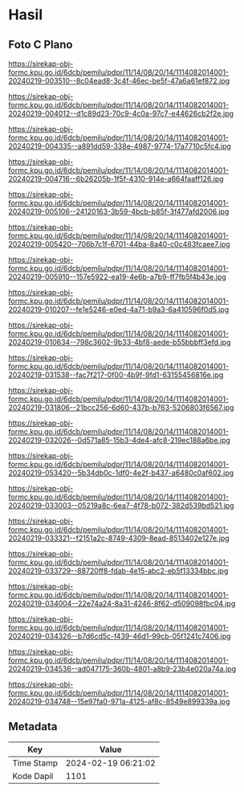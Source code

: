 # Hasil

## Foto C Plano

https://sirekap-obj-formc.kpu.go.id/6dcb/pemilu/pdpr/11/14/08/20/14/1114082014001-20240219-003510--8c04ead8-3c4f-46ec-be5f-47a6a61ef872.jpg

https://sirekap-obj-formc.kpu.go.id/6dcb/pemilu/pdpr/11/14/08/20/14/1114082014001-20240219-004012--d1c89d23-70c9-4c0a-97c7-e44626cb2f2e.jpg

https://sirekap-obj-formc.kpu.go.id/6dcb/pemilu/pdpr/11/14/08/20/14/1114082014001-20240219-004335--a891dd59-338e-4987-9774-17a7710c5fc4.jpg

https://sirekap-obj-formc.kpu.go.id/6dcb/pemilu/pdpr/11/14/08/20/14/1114082014001-20240219-004716--6b26205b-1f5f-4310-914e-a664faaff126.jpg

https://sirekap-obj-formc.kpu.go.id/6dcb/pemilu/pdpr/11/14/08/20/14/1114082014001-20240219-005106--24120163-3b59-4bcb-b85f-3f477afd2006.jpg

https://sirekap-obj-formc.kpu.go.id/6dcb/pemilu/pdpr/11/14/08/20/14/1114082014001-20240219-005420--706b7c1f-6701-44ba-8a40-c0c483fcaee7.jpg

https://sirekap-obj-formc.kpu.go.id/6dcb/pemilu/pdpr/11/14/08/20/14/1114082014001-20240219-005910--157e5922-ea19-4e6b-a7b9-ff7fb5f4b43e.jpg

https://sirekap-obj-formc.kpu.go.id/6dcb/pemilu/pdpr/11/14/08/20/14/1114082014001-20240219-010207--fe1e5246-e0ed-4a71-b9a3-6a410596f0d5.jpg

https://sirekap-obj-formc.kpu.go.id/6dcb/pemilu/pdpr/11/14/08/20/14/1114082014001-20240219-010634--798c3602-9b33-4bf8-aede-b55bbbff3efd.jpg

https://sirekap-obj-formc.kpu.go.id/6dcb/pemilu/pdpr/11/14/08/20/14/1114082014001-20240219-031538--fac7f217-0f00-4b9f-9fd1-63155456816e.jpg

https://sirekap-obj-formc.kpu.go.id/6dcb/pemilu/pdpr/11/14/08/20/14/1114082014001-20240219-031806--21bcc256-6d60-437b-b763-5206803f6567.jpg

https://sirekap-obj-formc.kpu.go.id/6dcb/pemilu/pdpr/11/14/08/20/14/1114082014001-20240219-032026--0d571a85-15b3-4de4-afc8-219ec188a6be.jpg

https://sirekap-obj-formc.kpu.go.id/6dcb/pemilu/pdpr/11/14/08/20/14/1114082014001-20240219-053420--5b34db0c-1df0-4e2f-b437-a6480c0af602.jpg

https://sirekap-obj-formc.kpu.go.id/6dcb/pemilu/pdpr/11/14/08/20/14/1114082014001-20240219-033003--05219a8c-6ea7-4f78-b072-382d539bd521.jpg

https://sirekap-obj-formc.kpu.go.id/6dcb/pemilu/pdpr/11/14/08/20/14/1114082014001-20240219-033321--f2151a2c-8749-4309-8ead-8513402e127e.jpg

https://sirekap-obj-formc.kpu.go.id/6dcb/pemilu/pdpr/11/14/08/20/14/1114082014001-20240219-033729--88720ff8-fdab-4e15-abc2-eb5f13334bbc.jpg

https://sirekap-obj-formc.kpu.go.id/6dcb/pemilu/pdpr/11/14/08/20/14/1114082014001-20240219-034004--22e74a24-8a31-4246-8f62-d509098fbc04.jpg

https://sirekap-obj-formc.kpu.go.id/6dcb/pemilu/pdpr/11/14/08/20/14/1114082014001-20240219-034326--b7d6cd5c-f439-46d1-99cb-05f1241c7406.jpg

https://sirekap-obj-formc.kpu.go.id/6dcb/pemilu/pdpr/11/14/08/20/14/1114082014001-20240219-034536--ad047175-360b-4801-a8b9-23b4e020a74a.jpg

https://sirekap-obj-formc.kpu.go.id/6dcb/pemilu/pdpr/11/14/08/20/14/1114082014001-20240219-034748--15e97fa0-971a-4125-af8c-8549e899339a.jpg


## Metadata

| Key        | Value               |
| ---------- | ------------------- |
| Time Stamp | 2024-02-19 06:21:02 |
| Kode Dapil | 1101                |




